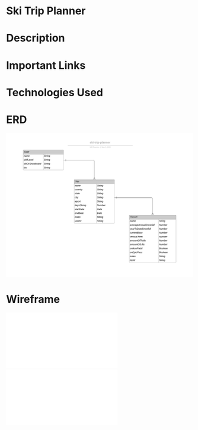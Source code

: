 # Ski Trip Planner

# Description


# Important Links


# Technologies Used

# ERD
![Image description](/public/images/ski-trip-planner.jpeg)

# Wireframe
![Image description](/public/images/ski-trip-planner-wireframe1.PDF)
![Image description](/public/images/ski-trip-planner-wireframe2.PDF)
